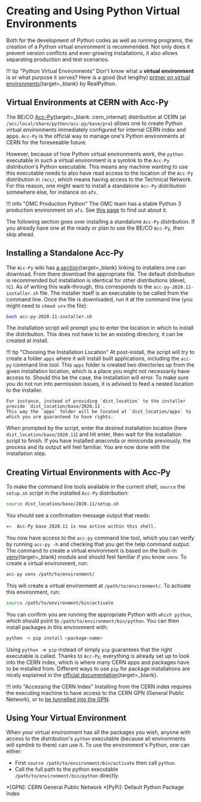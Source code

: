# Creating and Using Python Virtual Environments

Both for the development of Python codes as well as running programs, the creation of a Python virtual environment is recommended.
Not only does it prevent version conflicts and ever-growing installations, it also allows separating production and test scenarios.

!!! tip "Python Virtual Environments"
    Don't know what a **virtual environment** is or what purpose it serves?
    Here is a good (but lengthy) [primer on virtual environments][virtual_env_primer]{target=_blank} by RealPython.

## Virtual Environments at CERN with Acc-Py

The BE/CO [Acc-Py][acc-py]{target=_blank .cern_internal} distribution at CERN (at `/acc/local/share/python/acc-py/base/pro`) allows one to create Python virtual environments immediately configured for internal CERN index and apps.
`Acc-Py` is the official way to manage one's Python environments at CERN for the foreseeable future.

However, because of how Python virtual environments work, the `python` executable in such a virtual environment is a symlink to the `Acc-Py` distribution's Python executable.
This means any machine wanting to use this executable needs to also have read access to the location of the `Acc-Py` distribution in `/acc/`, which means having access to the Technical Network.
For this reason, one might want to install a standalone `Acc-Py` distribution somewhere else, for instance on `afs`.

!!! info "OMC Production Python"
    The OMC team has a stable Python 3 production environment on `afs`.
    See [this page](../about.md) to find out about it.

The following section goes over installing a standalone `Acc-Py` distribution.
If you already have one at the ready or plan to use the BE/CO `Acc-Py`, then skip ahead.

## Installing a Standalone Acc-Py

The `Acc-Py` wiki has [a section][acc_py_standalone_doc]{target=_blank} linking to installers one can download.
From there download the appropriate file.
The default distribution is recommended but installation is identical for other distributions (devel, rc).
As of writing this walk-through, this corresponds to the `acc-py-2020.11-installer.sh` file.
The installer itself is an executable to be called from the command line.
Once the file is downloaded, run it at the command line (you might need to `chmod u+x` the file):

```bash
bash acc-py-2020.11-installer.sh
```

The installation script will prompt you to enter the location in which to install the distribution.
This does not have to be an existing directory, it can be created at install.

!!! tip "Choosing the Installation Location"
    At post-install, the script will try to create a folder `apps` where it will install built applications, including the `acc-py` command line tool.
    This `apps` folder is created two directories up from the given installation location, which is a place you might not necessarily have access to.
    Should this be the case, the installation will error.
    To make sure you do not run into permission issues, it is advised to feed a nested location to the installer.

    For instance, instead of providing `dist_location` to the installer provide `dist_location/base/2020.11`.
    This way the `apps` folder will be located at `dist_location/apps` to which you are guaranteed to have rights.

When prompted by the script, enter the desired installation location (here `dist_location/base/2020.11`) and hit enter, then wait for the installation script to finish.
If you have installed anaconda or miniconda previously, the process and its output will feel familiar.
You are now done with the installation step.

## Creating Virtual Environments with Acc-Py

To make the command line tools available in the current shell, `source` the `setup.sh` script in the installed `Acc-Py` distribution:

```bash
source dist_location/base/2020.11/setup.sh
```

You should see a confirmation message output that reads:

```bash
=>  Acc-Py base 2020.11 is now active within this shell.
```

You now have access to the `acc-py` command line tool, which you can verify by running `acc-py -h` and checking that you get the help command output.
The command to create a virtual environment is based on the built-in [venv][venv_module]{target=_blank} module and should feel familiar if you know `venv`.
To create a virtual environment, run:

```bash
acc-py venv /path/to/environment/
```

This will create a virtual environment at `/path/to/environment/`.
To activate this environment, run:

```bash
source /path/to/environment/bin/activate
```

You can confirm you are running the appropriate Python with `which python`, which should point to `/path/to/environment/bin/python`.
You can then install packages in this environment with:

```bash
python -m pip install <package-name>
```

Using `python -m pip` instead of simply `pip` guarantees that the right executable is called.
Thanks to `Acc-Py`, everything is already set up to look into the CERN index, which is where many CERN apps and packages have to be installed from.
Different ways to use `pip` for package installations are nicely explained in the [official documentation][pip_installs]{target=_blank}.

!!! info "Accessing the CERN Index"
    Installing from the CERN index requires the executing machine to have access to the CERN GPN (General Public Network), or to [be tunnelled into the GPN][cern_internal_websites].

## Using Your Virtual Environment

When your virtual environment has all the packages you wish, anyone with access to the distribution's `python` executable (because all environments will symlink to there) can use it.
To use the environment's Python, one can either:

- First `source /path/to/environment/bin/activate` then call `python`.
- Call the full path to the python executable `/path/to/environment/bin/python` directly.

[cern_internal_websites]: ../../resources/remote_access.md#accessing-cern-internal-websites

*[GPN]: CERN General Public Network
*[PyPi]: Default Python Package Index

[virtual_env_primer]: https://realpython.com/python-virtual-environments-a-primer/
[acc-py]: https://wikis.cern.ch/display/ACCPY/Accelerating+Python+Home
[acc_py_standalone_doc]: https://wikis.cern.ch/display/ACCPY/Acc-Py+base#Acc-Pybase-Installingthebasedistributiononanothermachine
[venv_module]: https://docs.python.org/3/library/venv.html
[pip_installs]: https://pip.pypa.io/en/stable/reference/pip_install/#examples
